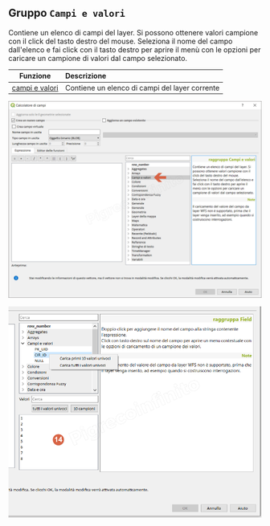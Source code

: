 ## Gruppo `Campi e valori`

Contiene un elenco di campi del layer. Si possono ottenere valori campione con il click del tasto destro del mouse.
Seleziona il nome del campo dall'elenco e fai click con il tasto destro per aprire il menù con le opzioni per caricare un campione di valori dal campo selezionato. 

Funzione  | Descrizione
:----------:|:-----------
[campi e valori](campi_e_valori.md)|Contiene un elenco di campi del layer corrente

![](/img/campi_e_valori/gruppo_campi_e_valori1.png)


![](/img/calcolatore_campi2.png)
